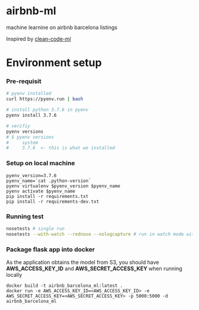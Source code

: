 # airbnb-ml

machine learnine on airbnb barcelona listings

Inspired by [clean-code-ml](https://github.com/davified/clean-code-ml)

# Environment setup

### Pre-requisit

```bash
# pyenv installed
curl https://pyenv.run | bash

# install python 3.7.6 in pyenv
pyenv install 3.7.6

# verifiy
pyenv versions
# $ pyenv versions
#     system
#     3.7.6  <- this is what we installed
```

### Setup on local machine

```
pyenv_version=3.7.6
pyenv_name=`cat .python-version`
pyenv virtualenv $pyenv_version $pyenv_name
pyenv activate $pyenv_name
pip install -r requirements.txt
pip install -r requirements-dev.txt
```

### Running test

```bash
nosetests # single run
nosetests --with-watch --rednose --nologcapture # run in watch mode with color
```

### Package flask app into docker

As the application obtains the model from S3, you should have **AWS_ACCESS_KEY_ID** and **AWS_SECRET_ACCESS_KEY** when running locally

```
docker build -t airbnb_barcelona_ml:latest .
docker run -e AWS_ACCESS_KEY_ID=<AWS_ACCESS_KEY_ID> -e AWS_SECRET_ACCESS_KEY=<AWS_SECRET_ACCESS_KEY> -p 5000:5000 -d airbnb_barcelona_ml
```
